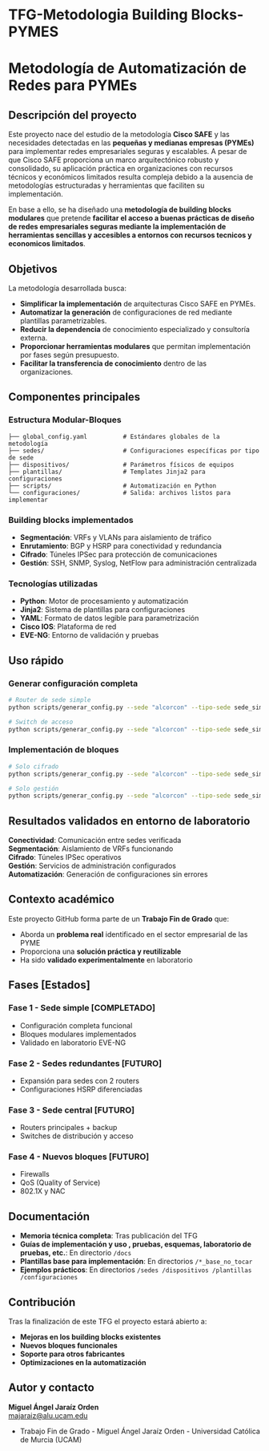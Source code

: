 # TFG-Metodologia Building Blocks-PYMES
# Metodología de Automatización de Redes para PYMEs

## Descripción del proyecto

Este proyecto nace del estudio de la metodología **Cisco SAFE** y las necesidades detectadas en las **pequeñas y medianas empresas (PYMEs)** para implementar redes empresariales seguras y escalables.
A pesar de que Cisco SAFE proporciona un marco arquitectónico robusto  y consolidado, su aplicación práctica en organizaciones con recursos técnicos y económicos limitados resulta compleja debido a la ausencia de metodologías estructuradas y herramientas que faciliten su implementación.

En base a ello, se ha diseñado una **metodología de building blocks modulares** que pretende **facilitar el acceso a buenas prácticas de diseño de redes empresariales seguras mediante la implementación de herramientas sencillas y accesibles a entornos con recursos tecnicos y economicos limitados**.

## Objetivos

La metodología desarrollada busca:

- **Simplificar la implementación** de arquitecturas Cisco SAFE en PYMEs.
- **Automatizar la generación** de configuraciones de red mediante plantillas parametrizables.
- **Reducir la dependencia** de conocimiento especializado y consultoría externa.
- **Proporcionar herramientas modulares** que permitan implementación por fases según presupuesto.
- **Facilitar la transferencia de conocimiento** dentro de las organizaciones.

## Componentes principales

### Estructura Modular-Bloques
```
├── global_config.yaml          # Estándares globales de la metodología
├── sedes/                      # Configuraciones específicas por tipo de sede
├── dispositivos/               # Parámetros físicos de equipos
├── plantillas/                 # Templates Jinja2 para configuraciones
├── scripts/                    # Automatización en Python
└── configuraciones/            # Salida: archivos listos para implementar
```

### Building blocks implementados

- **Segmentación**: VRFs y VLANs para aislamiento de tráfico
- **Enrutamiento**: BGP y HSRP para conectividad y redundancia
- **Cifrado**: Túneles IPSec para protección de comunicaciones
- **Gestión**: SSH, SNMP, Syslog, NetFlow para administración centralizada

### Tecnologías utilizadas

- **Python**: Motor de procesamiento y automatización
- **Jinja2**: Sistema de plantillas para configuraciones
- **YAML**: Formato de datos legible para parametrización
- **Cisco IOS**: Plataforma de red 
- **EVE-NG**: Entorno de validación y pruebas

## Uso rápido

### Generar configuración completa
```bash
# Router de sede simple
python scripts/generar_config.py --sede "alcorcon" --tipo-sede sede_simple --dispositivo router_simple

# Switch de acceso
python scripts/generar_config.py --sede "alcorcon" --tipo-sede sede_simple --dispositivo switch_acceso_simple
```

### Implementación de bloques 
```bash
# Solo cifrado
python scripts/generar_config.py --sede "alcorcon" --tipo-sede sede_simple --dispositivo router_simple --bloque-cifrado

# Solo gestión
python scripts/generar_config.py --sede "alcorcon" --tipo-sede sede_simple --dispositivo router_simple --bloque-gestion
```

## Resultados validados en entorno de laboratorio

**Conectividad**: Comunicación entre sedes verificada  
**Segmentación**: Aislamiento de VRFs funcionando  
**Cifrado**: Túneles IPSec operativos  
**Gestión**: Servicios de administración configurados  
**Automatización**: Generación de configuraciones sin errores  

## Contexto académico

Este proyecto GitHub forma parte de un **Trabajo Fin de Grado** que:

- Aborda un **problema real** identificado en el sector empresarial de las PYME
- Proporciona una **solución práctica y reutilizable** 
- Ha sido **validado experimentalmente** en laboratorio

## Fases [Estados]

### Fase 1 - Sede simple [COMPLETADO]
- Configuración completa funcional
- Bloques modulares implementados
- Validado en laboratorio EVE-NG

### Fase 2 - Sedes redundantes [FUTURO]
- Expansión para sedes con 2 routers
- Configuraciones HSRP diferenciadas

### Fase 3 - Sede central [FUTURO]
- Routers principales + backup
- Switches de distribución y acceso

### Fase 4 - Nuevos bloques [FUTURO]
- Firewalls
- QoS (Quality of Service)
- 802.1X y NAC

## Documentación

- **Memoria técnica completa**: Tras publicación del TFG
- **Guías de implementación y uso , pruebas, esquemas, laboratorio de pruebas, etc.**: En directorio `/docs`
- **Plantillas base para implementación**: En directorios `/*_base_no_tocar`
- **Ejemplos prácticos**: En directorios `/sedes /dispositivos /plantillas /configuraciones`

## Contribución

Tras la finalización de este TFG el proyecto estará abierto a:
- **Mejoras en los building blocks existentes**
- **Nuevos bloques funcionales**
- **Soporte para otros fabricantes**
- **Optimizaciones en la automatización**


## Autor y contacto

**Miguel Ángel Jaraíz Orden**  
majaraiz@alu.ucam.edu  

- Trabajo Fin de Grado - Miguel Ángel Jaraíz Orden - Universidad Católica de Murcia (UCAM)
